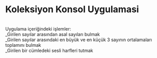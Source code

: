 # Koleksiyon Konsol Uygulamasi


<br /> Uygulama içeriğindeki işlemler:
<br /> _Girilen sayılar arasından asal sayıları bulmak
<br /> _Girilen sayılar arasındaki en büyük ve en küçük 3 sayının ortalamaları toplamını bulmak
<br /> _Girilen bir cümledeki sesli harfleri tutmak
